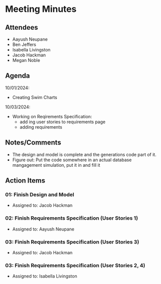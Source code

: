 # Meeting Minutes

##  Attendees
* Aayush Neupane
* Ben Jeffers
* Isabella Livingston
* Jacob Hackman
* Megan Noble

##  Agenda
10/01/2024:
- Creating Swim Charts

10/03/2024:
- Working on Reqirements Specification:
    - add ing user stories to requirements page
    - adding requirements

##  Notes/Comments
- The design and model is complete and the generations code part of it.
- Figure out: Put the code somewhere in an actual database mangagement simulation, put it in and fill it

##  Action Items

###  01:  Finish Design and Model
- Assigned to: Jacob Hackman

###  02:  Finish Requirements Specification (User Stories 1)
- Assigned to: Aayush Neupane

###  03:  Finish Requirements Specification (User Stories 3)
- Assigned to: Jacob Hackman

###  03:  Finish Requirements Specification (User Stories 2, 4)
- Assigned to: Isabella Livingston


